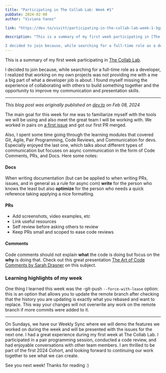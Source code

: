 ```yaml
---
title: "Participating in The Collab Lab: Week #1"
pubDate: 2024-02-08
author: "Viviana Yanez"

link: "https://dev.to/vivitt/participating-in-the-collab-lab-week-1-3gg6"

description: "This is a summary of my first week participating in [The Collab Lab](https://the-collab-lab.codes/).

I decided to join because, while searching for a full-time role as a developer, I realized that working on my own projects was not providing me with a me a big part of what a developer job is about. I found myself missing the experience of collaborating with others to build something together and the opportunity to improve my communication and presentation skills."
---
```


This is a summary of my first week participating in [The Collab Lab](https://the-collab-lab.codes/).

I decided to join because, while searching for a full-time role as a developer, I realized that working on my own projects was not providing me with a me a big part of what a developer job is about. I found myself missing the experience of collaborating with others to build something together and the opportunity to improve my communication and presentation skills.

---

_This blog post was originally published on [dev.to](https://dev.to/vivitt/participating-in-the-collab-lab-week-1-3gg6) on Feb 08, 2024_

The main goal for this week for me was to familiarize myself with the tools we will be using and also meet the great team I will be working with. We worked in pairs on [a first issue](https://github.com/the-collab-lab/tcl-71-smart-shopping-list/issues/3) and got our first PR merged.

Also, I spent some time going through the learning modules that covered Git, Agile, Pair Programming, Code Reviews, and Communication for devs.
Especially enjoyed the last one, which talks about different types of communication but focuses on async communication in the form of Code Comments, PRs, and Docs. Here some notes:

#### Docs

When writing documentation (but can be applied to when writing PRs, issues, and in general as a rule for async com) **write** for the person who knows the least but also **optimize** for the person who needs a quick reference taking applying a nice formatting.

#### PRs

- Add screenshots, video examples, etc
- Link useful resources
- Self review before asking others to review
- Keep PRs small and scoped to ease code reviews

#### Comments

Code comments should not explain **what** the code is doing but focus on the **why** is doing that. Check out this great presentation [The Art of Code Comments by Sarah Drasner](https://www.youtube.com/watch?v=yhF7OmuIILc&ab_channel=JSConf) on this subject.

### Learning highlights of my week

One thing I learned this week was the -git-push `--force-with-lease` option: this is an option that allows you to update the remote branch after checking that the history you are updating is exactly what you rebased and want to replace. This way your changes will not overwrite any work on the remote branch if more commits were added to it.

---

On Sundays, we have our Weekly Sync where we will demo the features we worked on during the week and will be presented with the issues for the next one.
I had a great experience during my first week at The Collab Lab. I participated in a pair programming session, conducted a code review, and had enjoyable conversations with other team members.
I am thrilled to be part of the first 2024 Cohort, and looking forward to continuing our work together to see what we can create.

See you next week! Thanks for reading :)
